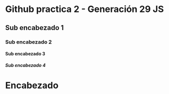 # Github practica 2 - Generación 29 JS

## Sub encabezado 1

### Sub encabezado 2

#### Sub encabezado 3

##### Sub encabezado 4

# Encabezado
